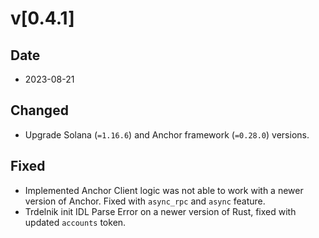 # v[0.4.1]

## Date
- 2023-08-21

## Changed
- Upgrade Solana (`=1.16.6`) and Anchor framework (`=0.28.0`) versions.
## Fixed
- Implemented Anchor Client logic was not able to work with a newer version of Anchor. Fixed with `async_rpc` and `async` feature.
- Trdelnik init IDL Parse Error on a newer version of Rust, fixed with updated `accounts` token.
